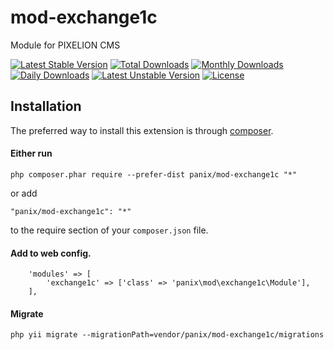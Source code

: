 # mod-exchange1c

Module for PIXELION CMS

[![Latest Stable Version](https://poser.pugx.org/panix/mod-exchange1c/v/stable)](https://packagist.org/packages/panix/mod-exchange1c) [![Total Downloads](https://poser.pugx.org/panix/mod-exchange1c/downloads)](https://packagist.org/packages/panix/mod-exchange1c) [![Monthly Downloads](https://poser.pugx.org/panix/mod-exchange1c/d/monthly)](https://packagist.org/packages/panix/mod-exchange1c) [![Daily Downloads](https://poser.pugx.org/panix/mod-exchange1c/d/daily)](https://packagist.org/packages/panix/mod-exchange1c) [![Latest Unstable Version](https://poser.pugx.org/panix/mod-exchange1c/v/unstable)](https://packagist.org/packages/panix/mod-exchange1c) [![License](https://poser.pugx.org/panix/mod-exchange1c/license)](https://packagist.org/packages/panix/mod-exchange1c)


## Installation

The preferred way to install this extension is through [composer](http://getcomposer.org/download/).

#### Either run

```
php composer.phar require --prefer-dist panix/mod-exchange1c "*"
```

or add

```
"panix/mod-exchange1c": "*"
```

to the require section of your `composer.json` file.


#### Add to web config.
```
    'modules' => [
        'exchange1c' => ['class' => 'panix\mod\exchange1c\Module'],
    ],
```
#### Migrate
```
php yii migrate --migrationPath=vendor/panix/mod-exchange1c/migrations
```
